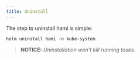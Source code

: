 ```yaml
---
title: Uninstall
---
```


The step to uninstall hami is simple:

```
helm uninstall hami -n kube-system
```

> **NOTICE:** *Uninstallation won't kill running tasks.*